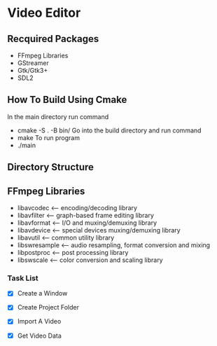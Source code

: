 # Video Editor

## Recquired Packages
- FFmpeg Libraries 
- GStreamer
- Gtk/Gtk3+
- SDL2

## How To Build Using Cmake
In the main directory run command
- cmake -S . -B bin/
Go into the build directory and run command
- make
To run program
- ./main

## Directory Structure

## FFmpeg Libraries
- libavcodec           <-- encoding/decoding library
- libavfilter          <-- graph-based frame editing library
- libavformat          <-- I/O and muxing/demuxing library
- libavdevice          <-- special devices muxing/demuxing library
- libavutil            <-- common utility library
- libswresample        <-- audio resampling, format conversion and mixing
- libpostproc          <-- post processing library
- libswscale           <-- color conversion and scaling library


### Task List
- [x] Create a Window
- [x] Create Project Folder
- [x] Import A Video
- [x] Get Video Data


